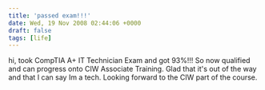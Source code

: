 ```yaml
---
title: 'passed exam!!!'
date: Wed, 19 Nov 2008 02:44:06 +0000
draft: false
tags: [life]
---
```


hi, took CompTIA A+ IT Technician Exam and got 93%!!! So now qualified and can progress onto CIW Associate Training. Glad that it's out of the way and that I can say Im a tech. Looking forward to the CIW part of the course.